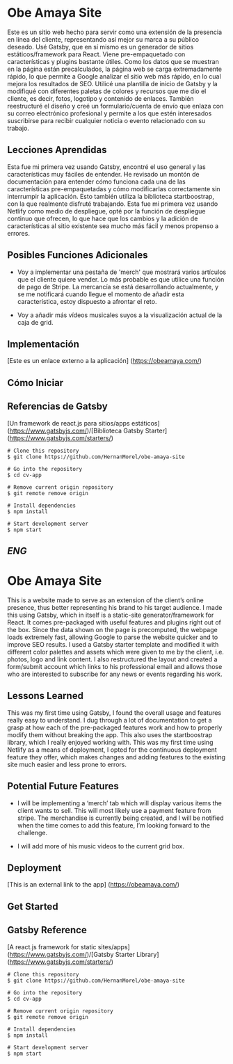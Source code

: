 # Obe Amaya Site

Este es un sitio web hecho para servir como una extensión de la presencia en línea del cliente, representando así mejor su marca a su público deseado. Usé Gatsby, que en sí mismo es un generador de sitios estáticos/framework para React. Viene pre-empaquetado con características y plugins bastante útiles. Como los datos que se muestran en la página están precalculados, la página web se carga extremadamente rápido, lo que permite a Google analizar el sitio web más rápido, en lo cual mejora los resultados de SEO. Utilicé una plantilla de inicio de Gatsby y la modifiqué con diferentes paletas de colores y recursos que me dio el cliente, es decir, fotos, logotipo y contenido de enlaces. También reestructuré el diseño y creé un formulario/cuenta de envío que enlaza con su correo electrónico profesional y permite a los que estén interesados suscribirse para recibir cualquier noticia o evento relacionado con su trabajo. 

## Lecciones Aprendidas

Esta fue mi primera vez usando Gatsby, encontré el uso general y las características muy fáciles de entender. He revisado un montón de documentación para entender cómo funciona cada una de las características pre-empaquetadas y cómo modificarlas correctamente sin interrumpir la aplicación. Esto también utiliza la biblioteca startboostrap, con la que realmente disfruté trabajando. Esta fue mi primera vez usando Netlify como medio de despliegue, opté por la función de despliegue continuo que ofrecen, lo que hace que los cambios y la adición de características al sitio existente sea mucho más fácil y menos propenso a errores.

## Posibles Funciones Adicionales

* Voy a implementar una pestaña de 'merch' que mostrará varios artículos que el cliente quiere vender. Lo más probable es que utilice una función de pago de Stripe. La mercancía se está desarrollando actualmente, y se me notificará cuando llegue el momento de añadir esta característica, estoy dispuesto a afrontar el reto.

* Voy a añadir más vídeos musicales suyos a la visualización actual de la caja de grid.

## Implementación

[Este es un enlace externo a la aplicación] (https://obeamaya.com/)


## Cómo Iniciar
## Referencias de Gatsby
[Un framework de react.js para sitios/apps estáticos] (https://www.gatsbyjs.com/)/[Biblioteca Gatsby Starter] (https://www.gatsbyjs.com/starters/)

``` 
# Clone this repository
$ git clone https://github.com/HernanMorel/obe-amaya-site

# Go into the repository
$ cd cv-app

# Remove current origin repository
$ git remote remove origin

```

```
# Install dependencies
$ npm install

# Start development server
$ npm start

```

*ENG*
---



# Obe Amaya Site

This is a website made to serve as an extension of the client’s online presence, thus better representing his brand to his target audience. I made this using Gatsby, which in itself is a static-site generator/framework for React. It comes pre-packaged with useful features and plugins right out of the box. Since the data shown on the page is precomputed, the webpage loads extremely fast, allowing Google to parse the website quicker and to improve SEO results. I used a Gatsby starter template and modified it with different color palettes and assets which were given to me by the client, i.e. photos, logo and link content. I also restructured the layout and created a form/submit account which links to his professional email and allows those who are interested to subscribe for any news or events regarding his work. 

## Lessons Learned

This was my first time using Gatsby, I found the overall usage and features really easy to understand. I dug through a lot of documentation to get a grasp at how each of the pre-packaged features work and how to properly modify them without breaking the app. This also uses the startboostrap library, which I really enjoyed working with. This was my first time using Netlify as a means of deployment, I opted for the continuous deployment feature they offer, which makes changes and adding features to the existing site much easier and less prone to errors.

## Potential Future Features

* I will be implementing a ‘merch’ tab which will display various items the client wants to sell. This will most likely use a payment feature from stripe. The merchandise is currently being created, and I will be notified when the time comes to add this feature, I’m looking forward to the challenge.

* I will add more of his music videos to the current grid box.

## Deployment

[This is an external link to the app] (https://obeamaya.com/)

## Get Started

## Gatsby Reference
[A react.js framework for static sites/apps] (https://www.gatsbyjs.com/)/[Gatsby Starter Library] (https://www.gatsbyjs.com/starters/)

``` 
# Clone this repository
$ git clone https://github.com/HernanMorel/obe-amaya-site

# Go into the repository
$ cd cv-app

# Remove current origin repository
$ git remote remove origin

```


```
# Install dependencies
$ npm install

# Start development server
$ npm start

```


